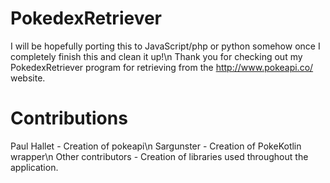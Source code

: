 # PokedexRetriever
I will be hopefully porting this to JavaScript/php or python somehow once I completely finish this and clean it up!\n
Thank you for checking out my PokedexRetriever program for retrieving from the http://www.pokeapi.co/ website. 

# Contributions
Paul Hallet - Creation of pokeapi\n
Sargunster - Creation of PokeKotlin wrapper\n
Other contributors - Creation of libraries used throughout the application.
